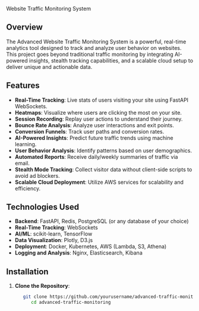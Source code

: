  Website Traffic Monitoring System  

## Overview  
The Advanced Website Traffic Monitoring System is a powerful, real-time analytics tool designed to track and analyze user behavior on websites. This project goes beyond traditional traffic monitoring by integrating AI-powered insights, stealth tracking capabilities, and a scalable cloud setup to deliver unique and actionable data.  

## Features  
- **Real-Time Tracking**: Live stats of users visiting your site using FastAPI WebSockets.  
- **Heatmaps**: Visualize where users are clicking the most on your site.  
- **Session Recording**: Replay user actions to understand their journey.  
- **Bounce Rate Analysis**: Analyze user interactions and exit points.  
- **Conversion Funnels**: Track user paths and conversion rates.  
- **AI-Powered Insights**: Predict future traffic trends using machine learning.  
- **User Behavior Analysis**: Identify patterns based on user demographics.  
- **Automated Reports**: Receive daily/weekly summaries of traffic via email.  
- **Stealth Mode Tracking**: Collect visitor data without client-side scripts to avoid ad blockers.  
- **Scalable Cloud Deployment**: Utilize AWS services for scalability and efficiency.  

## Technologies Used  
- **Backend**: FastAPI, Redis, PostgreSQL (or any database of your choice)  
- **Real-Time Tracking**: WebSockets  
- **AI/ML**: scikit-learn, TensorFlow  
- **Data Visualization**: Plotly, D3.js  
- **Deployment**: Docker, Kubernetes, AWS (Lambda, S3, Athena)  
- **Logging and Analysis**: Nginx, Elasticsearch, Kibana  

## Installation  
1. **Clone the Repository**:  
   ```bash  
      git clone https://github.com/yourusername/advanced-traffic-monitoring.git  
         cd advanced-traffic-monitoring
